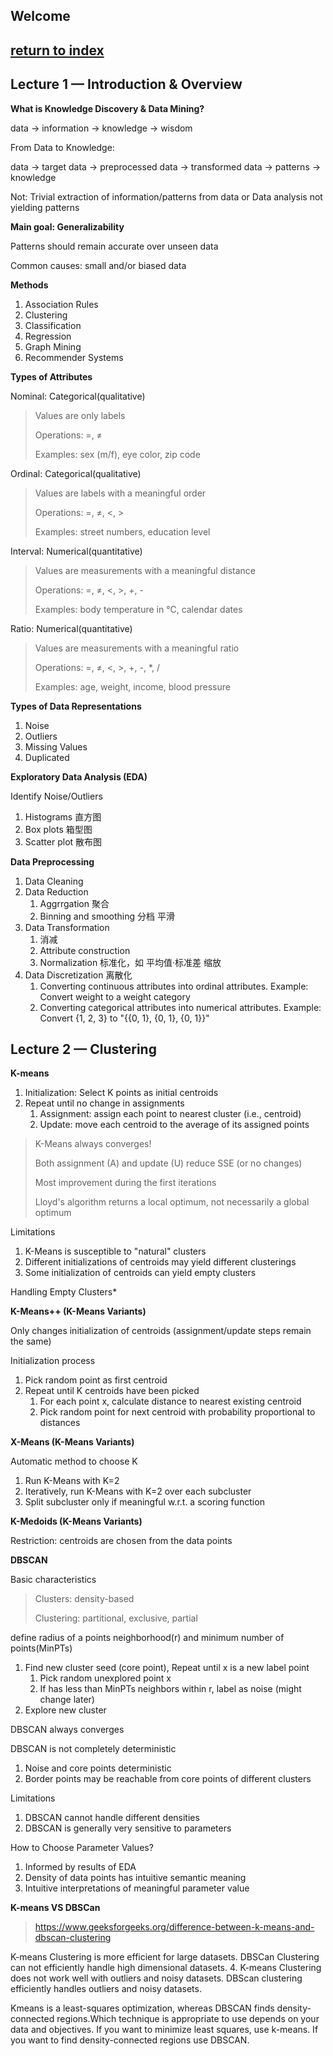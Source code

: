 ## Welcome

## [return to index](./index.html)

## Lecture 1 — Introduction & Overview

**What is Knowledge Discovery & Data Mining?**

data -> information -> knowledge -> wisdom

From Data to Knowledge:

data -> target data -> preprocessed data -> transformed data -> patterns -> knowledge

Not: Trivial extraction of information/patterns from data or Data analysis not yielding patterns

**Main goal: Generalizability**

Patterns should remain accurate over unseen data

Common causes: small and/or biased data

**Methods**

1. Association Rules
2. Clustering
3. Classification
4. Regression
5. Graph Mining
6. Recommender Systems

**Types of Attributes**

Nominal: Categorical(qualitative)
> Values are only labels
> 
> Operations: =, ≠
> 
> Examples: sex (m/f), eye color, zip code

Ordinal: Categorical(qualitative)
> Values are labels with a meaningful order
> 
> Operations: =, ≠, <, >
> 
> Examples: street numbers, education level

Interval: Numerical(quantitative)
> Values are measurements with a meaningful distance
> 
> Operations: =, ≠, <, >, +, -
> 
> Examples:  body temperature in ℃, calendar dates

Ratio: Numerical(quantitative)
> Values are measurements with a meaningful ratio
> 
> Operations: =, ≠, <, >, +, -, *, /
> 
> Examples: age, weight, income, blood pressure

**Types of Data Representations**

1. Noise
2. Outliers
3. Missing Values
4. Duplicated
   
**Exploratory Data Analysis (EDA)**

Identify Noise/Outliers

1. Histograms 直方图
2. Box plots 箱型图
3. Scatter plot 散布图

**Data Preprocessing**

1. Data Cleaning
2. Data Reduction
   1. Aggrrgation 聚合
   2. Binning and smoothing 分档 平滑
3. Data Transformation
   1. 消减
   2. Attribute construction
   3. Normalization 标准化，如 平均值·标准差 缩放
4. Data Discretization 离散化
   1. Converting continuous attributes into ordinal attributes. Example: Convert weight to a weight category
   2. Converting categorical attributes into numerical attributes. Example: Convert \{1, 2, 3\} to "\{\{0, 1\}, \{0, 1\}, \{0, 1\}\}"

## Lecture 2 — Clustering

**K-means**

1. Initialization: Select K points as initial centroids
2. Repeat until no change in assignments
    1. Assignment: assign each point to nearest cluster (i.e., centroid)
    2. Update: move each centroid to the average of its assigned points

> K-Means always converges!
> 
> Both assignment (A) and update (U) reduce SSE (or no changes)
> 
> Most improvement during the first iterations
> 
> Lloyd's algorithm returns a local optimum, not necessarily a global optimum

Limitations
1. K-Means is susceptible to "natural" clusters
2. Different initializations of centroids may yield different clusterings
3. Some initialization of centroids can yield empty clusters

Handling Empty Clusters*

**K-Means++ (K-Means Variants)**

Only changes initialization of centroids
(assignment/update steps remain the same)

Initialization process
1. Pick random point as first centroid
2. Repeat until K centroids have been picked
    1. For each point x, calculate distance to nearest existing centroid
    2. Pick random point for next centroid with
    probability proportional to distances

**X-Means (K-Means Variants)**

Automatic method to choose K

1. Run K-Means with K=2
2. Iteratively, run K-Means with K=2 over each subcluster
3. Split subcluster only if meaningful w.r.t. a scoring function

**K-Medoids (K-Means Variants)**

Restriction: centroids are chosen from the data points

**DBSCAN**

Basic characteristics
> Clusters: density-based
> 
> Clustering: partitional, exclusive, partial

define radius of a points neighborhood(r) and minimum number of points(MinPTs)

1. Find new cluster seed (core point), Repeat until x is a new label point
    1. Pick random unexplored point x
    2. If has less than MinPTs neighbors within r, label as noise (might change later)
2. Explore new cluster

DBSCAN always converges

DBSCAN is not completely deterministic
1. Noise and core points deterministic
2. Border points may be reachable from core points of different clusters

Limitations
1. DBSCAN cannot handle different densities
2. DBSCAN is generally very sensitive to parameters

How to Choose Parameter Values?
1. Informed by results of EDA
2. Density of data points has intuitive semantic meaning
3. Intuitive interpretations of meaningful parameter value

**K-means VS DBSCan**
> https://www.geeksforgeeks.org/difference-between-k-means-and-dbscan-clustering

K-means Clustering is more efficient for large datasets. DBSCan Clustering can not efficiently handle high dimensional datasets. 4. K-means Clustering does not work well with outliers and noisy datasets. DBScan clustering efficiently handles outliers and noisy datasets.

Kmeans is a least-squares optimization, whereas DBSCAN finds density-connected regions.Which technique is appropriate to use depends on your data and objectives. If you want to minimize least squares, use k-means. If you want to find density-connected regions use DBSCAN.